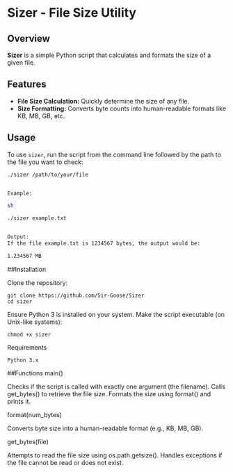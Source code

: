 # Sizer - File Size Utility

## Overview
**Sizer** is a simple Python script that calculates and formats the size of a given file.

## Features
- **File Size Calculation:** Quickly determine the size of any file.
- **Size Formatting:** Converts byte counts into human-readable formats like KB, MB, GB, etc.

## Usage
To use `sizer`, run the script from the command line followed by the path to the file you want to check:

```sh
./sizer /path/to/your/file


Example:

sh

./sizer example.txt


Output:
If the file example.txt is 1234567 bytes, the output would be:

1.234567 MB

```
##Installation

Clone the repository:

    git clone https://github.com/Sir-Goose/Sizer
    cd sizer

Ensure Python 3 is installed on your system.
Make the script executable (on Unix-like systems):

    chmod +x sizer


Requirements

    Python 3.x


##Functions
main()

Checks if the script is called with exactly one argument (the filename).
Calls get_bytes() to retrieve the file size.
Formats the size using format() and prints it.


format(num_bytes)

Converts byte size into a human-readable format (e.g., KB, MB, GB).


get_bytes(file)

Attempts to read the file size using os.path.getsize(). 
Handles exceptions if the file cannot be read or does not exist.
